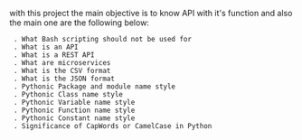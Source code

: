 with this project the main objective is to know API with it's function and also the main one are the following below:


     . What Bash scripting should not be used for
     . What is an API
     . What is a REST API
     . What are microservices
     . What is the CSV format
     . What is the JSON format
     . Pythonic Package and module name style
     . Pythonic Class name style
     . Pythonic Variable name style
     . Pythonic Function name style
     . Pythonic Constant name style
     . Significance of CapWords or CamelCase in Python
